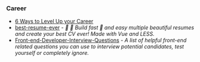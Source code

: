 ### Career

- [6 Ways to Level Up your Career](https://dev.to/helenanders26/6-ways-to-level-up-your-career-56ik?utm_source=Newsletter+Subscribers&utm_campaign=9e2e2faec5-EMAIL_CAMPAIGN_2019_01_21_05_33&utm_medium=email&utm_term=0_d8f11d5d1e-9e2e2faec5-154571093)
- [best-resume-ever](https://github.com/salomonelli/best-resume-ever) - _👔 💼 Build fast 🚀 and easy multiple beautiful resumes and create your best CV ever! Made with Vue and LESS._
- [Front-end-Developer-Interview-Questions](https://github.com/h5bp/Front-end-Developer-Interview-Questions) - _A list of helpful front-end related questions you can use to interview potential candidates, test yourself or completely ignore._
